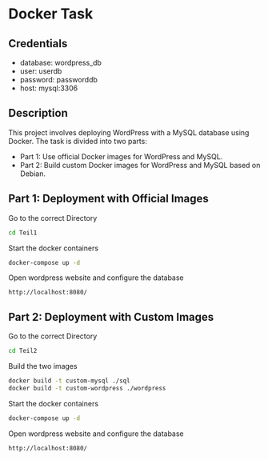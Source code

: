 # Docker Task
## Credentials

- database: wordpress_db
- user: userdb
- password: passworddb
- host: mysql:3306

## Description

This project involves deploying WordPress with a MySQL database using Docker. The task is divided into two parts:
- Part 1: Use official Docker images for WordPress and MySQL.
- Part 2: Build custom Docker images for WordPress and MySQL based on Debian.

## Part 1: Deployment with Official Images

Go to the correct Directory
```bash
cd Teil1
```

Start the docker containers
```bash
docker-compose up -d
```

Open wordpress website and configure the database
```
http://localhost:8080/
```

## Part 2: Deployment with Custom Images
Go to the correct Directory
```bash
cd Teil2
```

Build the two images
```bash
docker build -t custom-mysql ./sql
docker build -t custom-wordpress ./wordpress
```

Start the docker containers
```bash
docker-compose up -d
```

Open wordpress website and configure the database
```
http://localhost:8080/
```